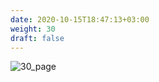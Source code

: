 ```yaml
---
date: 2020-10-15T18:47:13+03:00
weight: 30
draft: false
---
```


 ![30_page](/images/module1/30_page.png)
